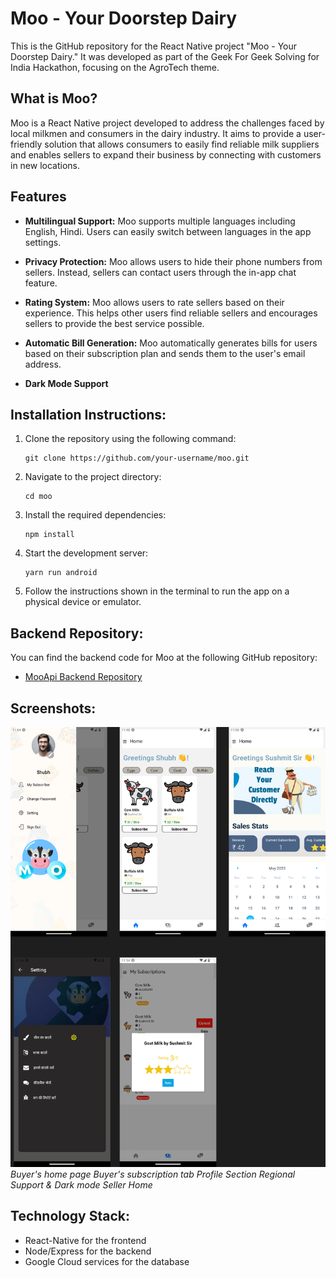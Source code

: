 # Moo - Your Doorstep Dairy

This is the GitHub repository for the React Native project "Moo - Your Doorstep Dairy." It was developed as part of the Geek For Geek Solving for India Hackathon, focusing on the AgroTech theme.

## What is Moo?

Moo is a React Native project developed to address the challenges faced by local milkmen and consumers in the dairy industry. It aims to provide a user-friendly solution that allows consumers to easily find reliable milk suppliers and enables sellers to expand their business by connecting with customers in new locations.

## Features

- **Multilingual Support:** Moo supports multiple languages including English, Hindi. Users can easily switch between languages in the app settings.

- **Privacy Protection:** Moo allows users to hide their phone numbers from sellers. Instead, sellers can contact users through the in-app chat feature.

- **Rating System:** Moo allows users to rate sellers based on their experience. This helps other users find reliable sellers and encourages sellers to provide the best service possible.

- **Automatic Bill Generation:** Moo automatically generates bills for users based on their subscription plan and sends them to the user's email address.
- **Dark Mode Support**

## Installation Instructions:

1. Clone the repository using the following command:

   ```
   git clone https://github.com/your-username/moo.git
   ```

2. Navigate to the project directory:

   ```
   cd moo
   ```

3. Install the required dependencies:

   ```
   npm install
   ```

4. Start the development server:

   ```
   yarn run android
   ```

5. Follow the instructions shown in the terminal to run the app on a physical device or emulator.

## Backend Repository:

You can find the backend code for Moo at the following GitHub repository:

- [MooApi Backend Repository](https://github.com/tr1ten/MooApi)

## Screenshots:

![Screenshot 1](screenshots/ScreenshotDemo.png)
_Buyer's home page_
_Buyer's subscription tab_
_Profile Section_
_Regional Support & Dark mode_
_Seller Home_

## Technology Stack:

- React-Native for the frontend
- Node/Express for the backend
- Google Cloud services for the database
